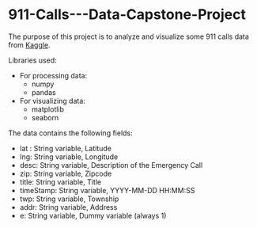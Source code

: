 # 911-Calls---Data-Capstone-Project

The purpose of this project is to analyze and visualize some 911 calls data from [Kaggle](https://www.kaggle.com/mchirico/montcoalert).

Libraries used:
* For processing data:
    * numpy
    * pandas
* For visualizing data:
    * matplotlib
    * seaborn

The data contains the following fields:
* lat : String variable, Latitude
* lng: String variable, Longitude
* desc: String variable, Description of the Emergency Call
* zip: String variable, Zipcode
* title: String variable, Title
* timeStamp: String variable, YYYY-MM-DD HH:MM:SS
* twp: String variable, Township
* addr: String variable, Address
* e: String variable, Dummy variable (always 1)
